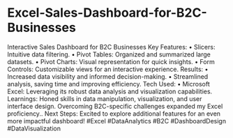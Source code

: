 # Excel-Sales-Dashboard-for-B2C-Businesses
Interactive Sales Dashboard for B2C Businesses
Key Features:
•	Slicers: Intuitive data filtering.
•	Pivot Tables: Organized and summarized large datasets.
•	Pivot Charts: Visual representation for quick insights.
•	Form Controls: Customizable views for an interactive experience.
Results:
•	Increased data visibility and informed decision-making.
•	Streamlined analysis, saving time and improving efficiency.
Tech Used:
•	Microsoft Excel: Leveraging its robust data analysis and visualization capabilities.
Learnings: Honed skills in data manipulation, visualization, and user interface design. Overcoming B2C-specific challenges expanded my Excel proficiency..
Next Steps: Excited to explore additional features for an even more impactful dashboard!
#Excel #DataAnalytics #B2C #DashboardDesign #DataVisualization

